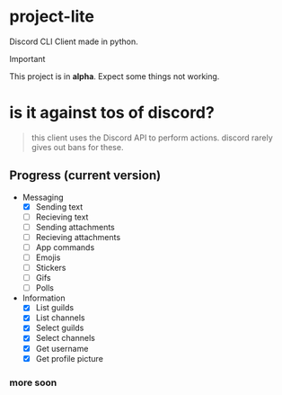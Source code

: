 # project-lite
Discord CLI Client made in python.

> [!IMPORTANT]  
> This project is in **alpha**. Expect some things not working.

# is it against tos of discord?
> this client uses the Discord API to perform actions. discord rarely gives out bans for these.



## Progress (current version)
- Messaging
  - [x] Sending text
  - [ ] Recieving text
  - [ ] Sending attachments
  - [ ] Recieving attachments
  - [ ] App commands
  - [ ] Emojis
  - [ ] Stickers
  - [ ] Gifs
  - [ ] Polls
- Information
  - [x] List guilds
  - [x] List channels
  - [x] Select guilds
  - [x] Select channels
  - [x] Get username
  - [x] Get profile picture
### more soon
